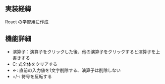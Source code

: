 ## 実装経緯

React の学習用に作成

## 機能詳細

* 演算子：演算子をクリックした後、他の演算子をクリックすると演算子を上書きする
* C: 式全体をクリアする
* ←: 直前の入力値を1文字削除する、演算子は削除しない
* +/-: 符号を反転する
